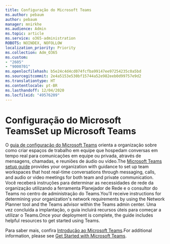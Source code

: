 ```yaml
---
title: Configuração do Microsoft Teams
ms.author: pebaum
author: pebaum
manager: mnirkhe
ms.audience: Admin
ms.topic: article
ms.service: o365-administration
ROBOTS: NOINDEX, NOFOLLOW
localization_priority: Priority
ms.collection: Adm_O365
ms.custom:
- "2605"
- "9000701"
ms.openlocfilehash: b5e24c4d4cd074fcfba99147ee97254235c0a5bd
ms.sourcegitcommit: 2e4a5153e530bf15744a52e982eeb0d99757e9d2
ms.translationtype: HT
ms.contentlocale: pt-BR
ms.lasthandoff: 12/04/2020
ms.locfileid: "49576209"
---
```

# <a name="set-up-microsoft-teams"></a><span data-ttu-id="b50fa-102">Configuração do Microsoft Teams</span><span class="sxs-lookup"><span data-stu-id="b50fa-102">Set up Microsoft Teams</span></span>

<span data-ttu-id="b50fa-103">O [guia de configuração do Microsoft Teams](https://aka.ms/teamsguidance) orienta a organização sobre como criar espaços de trabalho em equipe que hospedam conversas em tempo real para comunicações em equipe ou privada, através de mensagens, chamadas, e reuniões de áudio ou vídeo.</span><span class="sxs-lookup"><span data-stu-id="b50fa-103">The  [Microsoft Teams setup guide](https://aka.ms/teamsguidance)  provides your organization with guidance to set up team workspaces that host real-time conversations through messaging, calls, and audio or video meetings for both team and private communication.</span></span> <span data-ttu-id="b50fa-104">Você receberá instruções para determinar as necessidades de rede da organização utilizando a ferramenta Planejador de Rede e o consultor do Teams no centro de administração do Teams.</span><span class="sxs-lookup"><span data-stu-id="b50fa-104">You'll receive instructions for determining your organization's network requirements by using the Network Planner tool and the Teams advisor within the Teams admin center.</span></span> <span data-ttu-id="b50fa-105">Uma vez concluída a implantação, o guia incluirá recursos úteis para começar a utilizar o Teams.</span><span class="sxs-lookup"><span data-stu-id="b50fa-105">Once your deployment is complete, the guide includes helpful resources to get started using Teams.</span></span>

<span data-ttu-id="b50fa-106">Para saber mais, confira [Introdução ao Microsoft Teams](https://docs.microsoft.com/microsoftteams/get-started-with-teams-quick-start).</span><span class="sxs-lookup"><span data-stu-id="b50fa-106">For additional information, please see [Get Started with Microsoft Teams](https://docs.microsoft.com/microsoftteams/get-started-with-teams-quick-start).</span></span>
